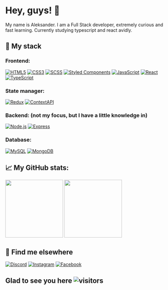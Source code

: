 # Hey, guys! :wave:

My name is Aleksander.
I am a Full Stack developer, extremely curious and fast learning.
Currently studying typescript and react avidly.

## :page_with_curl: My stack

### Frontend:

[![HTML5](https://img.shields.io/badge/html5%20-%23E34F26.svg?&style=for-the-badge&logo=html5&logoColor=white)](#)
[![CSS3](https://img.shields.io/badge/css3%20-%231572B6.svg?&style=for-the-badge&logo=css3&logoColor=white)](#)
[![SCSS](https://img.shields.io/badge/SASS%20-hotpink.svg?&style=for-the-badge&logo=SASS&logoColor=white)](#)
[![Styled Components](https://img.shields.io/badge/styled--components-DB7093?style=for-the-badge&logo=styled-components&logoColor=white)](#)
[![JavaScript](https://img.shields.io/badge/javascript%20-%23c4c417.svg?&style=for-the-badge&logo=javascript&logoColor=w)](#)
[![React](https://img.shields.io/badge/react%20-%2320232a.svg?&style=for-the-badge&logo=react&logoColor=%2361DAFB)](#)
[![TypeScript](https://img.shields.io/badge/typescript-%23007ACC.svg?style=for-the-badge&logo=typescript&logoColor=white)](#)

### State manager:

[![Redux](https://img.shields.io/badge/redux%20-%23593d88.svg?&style=for-the-badge&logo=redux&logoColor=white)](#)
[![ContextAPI](https://img.shields.io/badge/context%20API%20-%2523593d88.svg?&style=for-the-badge&logoColor=white)](#)

### Backend: (not my focus, but I have a little knowledge in)

[![Node.js](https://img.shields.io/badge/node.js%20-%2343853D.svg?&style=for-the-badge&logo=node.js&logoColor=white)](#)
[![Express](https://img.shields.io/badge/express.js%20-%23404d59.svg?&style=for-the-badge)](#)

### Database:

[![MySQL](https://img.shields.io/badge/mysql-%2300f.svg?&style=for-the-badge&logo=mysql&logoColor=white)](#)
[![MongoDB](https://img.shields.io/badge/MongoDB-%234ea94b.svg?&style=for-the-badge&logo=mongodb&logoColor=white)](#)

## :chart_with_upwards_trend: My GitHub stats:

<img height="180em" src="https://github-readme-stats.vercel.app/api?username=aleksandersousa&show_icons=true&hide_border=true&&count_private=true&include_all_commits=true" />

<img height="180em" src="https://github-readme-stats.vercel.app/api/top-langs/?username=aleksandersousa&layout=compact" />

## :iphone: Find me elsewhere

[![Discord](https://img.icons8.com/fluent/48/000000/discord-logo.png)](https://discordapp.com/users/484144193258782730)
[![Instagram](https://img.icons8.com/fluent/48/000000/instagram-new.png)](https://www.instagram.com/_bambin00/)
[![Facebook](https://img.icons8.com/fluent/48/000000/facebook-new.png)](https://www.facebook.com/aleksander.sousa.3/)

## Glad to see you here ![visitors](https://visitor-badge.glitch.me/badge?page_id=${aleksandersousa}.${https://github.com/aleksandersousa/aleksandersousa.git)
